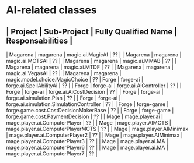 # AI-related classes

| Project | Sub-Project | Fully Qualified Name | Responsabilities |
------------------------------------------------
| Magarena | magarena | magic.ai.MagicAI | ?? |
| Magarena | magarena | magic.ai.MCTSAI | ?? |
| Magarena | magarena | magic.ai.MMAB | ?? |
| Magarena | magarena | magic.ai.MTDF | ?? |
| Magarena | magarena | magic.ai.VegasAI | ?? |
| Magarena | magarena | magic.model.choice.MagicChoice | ??
| Forge | forge-ai | forge.ai.SpellAbilityAi | ?? |
| Forge | forge-ai | forge.ai.AiController | ?? |
| Forge | forge-ai | forge.ai.AiCostDecision | ?? |
| Forge | forge-ai | forge.ai.simulation.Plan | ?? |
| Forge | forge-ai | forge.ai.simulation.SimulationController | ?? |
| Forge | forge-game | forge.game.cost.CostDecisionMakerBase | ?? |
| Forge | forge-game | forge.game.cost.PaymentDecision | ?? |
| Mage | mage.player.ai | mage.player.ai.ComputerPlayer | ?? |
| Mage | mage.player.AIMCTS | mage.player.ai.ComputerPlayerMCTS | ?? |
| Mage | mage.player.AIMinimax | mage.player.ai.ComputerPlayer2 | ?? |
| Mage | mage.player.AIMinimax | mage.player.ai.ComputerPlayer3 | ?? |
| Mage | mage.player.ai.MA | mage.player.ai.ComputerPlayer6 | ?? |
| Mage | mage.player.ai.MA | mage.player.ai.ComputerPlayer7 | ?? |
